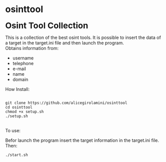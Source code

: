 # osinttool

<p><strong><span style="font-size:26px">Osint Tool Collection</span></strong></p>

<p>This is a collection of the best osint tools. It is possible to insert the data of a target in the target.ini file and then launch the program.<br />
Obtains information from:</p>

<ul>
	<li>username</li>
	<li>telephone</li>
	<li>e-mail</li>
	<li>name</li>
	<li>domain</li>
</ul>

<p>How Install:</p>
<pre>
<code>
git clone https://github.com/alicegirolamini/osinttool 
cd osinttool 
chmod +x setup.sh 
./setup.sh 
</code>
</pre>


<p>

  
  To use:

Befor launch the program insert the target information in the target.ini file. 
Then:</p>

<code>./start.sh</code>

<p>&nbsp;</p>
